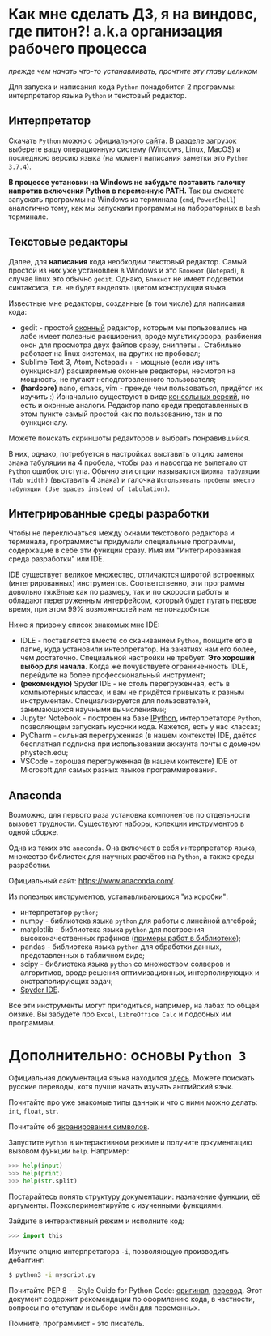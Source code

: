 # Как мне сделать ДЗ, я на виндовс, где питон?! a.k.a организация рабочего процесса
_прежде чем начать что-то устанавливать, прочтите эту главу целиком_

Для запуска и написания кода `Python` понадобится 2 программы: интерпретатор языка `Python` и текстовый редактор.

## Интерпретатор
Скачать `Python` можно с [официального сайта](https://www.python.org/).
В разделе загрузок выберете вашу операционную систему (Windows, Linux, MacOS) и последнюю версию языка (на момент написания заметки это `Python 3.7.4`).

__В процессе установки на Windows не забудьте поставить галочку напротив включения Python в переменную PATH.__
Так вы сможете запускать программы на Windows из терминала (`cmd`, `PowerShell`) аналогично тому, как мы запускали программы на лабораторных в `bash` терминале.

## Текстовые редакторы
Далее, для __написания__ кода необходим текстовый редактор.
Самый простой из них уже установлен в Windows и это `Блокнот` (`Notepad`), в случае linux это обычно `gedit`.
Однако, `Блокнот` не имеет подсветки синтаксиса, т.е. не будет выделять цветом конструкции языка.

Известные мне редакторы, созданные (в том числе) для написания кода:
- gedit - простой [оконный](https://ru.wikipedia.org/wiki/%D0%93%D1%80%D0%B0%D1%84%D0%B8%D1%87%D0%B5%D1%81%D0%BA%D0%B8%D0%B9_%D0%B8%D0%BD%D1%82%D0%B5%D1%80%D1%84%D0%B5%D0%B9%D1%81_%D0%BF%D0%BE%D0%BB%D1%8C%D0%B7%D0%BE%D0%B2%D0%B0%D1%82%D0%B5%D0%BB%D1%8F) редактор, которым мы пользовались на лабе имеет полезные расширения, вроде мультикурсора, разбиения окон для просмотра двух файлов сразу, сниппеты... Стабильно работает на linux системах, на других не пробовал;
- Sublime Text 3, Atom, Notepad++ - мощные (если изучить функционал) расширяемые оконные редакторы, несмотря на мощность, не пугают неподготовленного пользователя;
- __(hardcore)__ nano, emacs, vim - прежде чем пользоваться, придётся их изучить :) Изначально существуют в виде [консольных версий](https://ru.wikipedia.org/wiki/%D0%98%D0%BD%D1%82%D0%B5%D1%80%D1%84%D0%B5%D0%B9%D1%81_%D0%BA%D0%BE%D0%BC%D0%B0%D0%BD%D0%B4%D0%BD%D0%BE%D0%B9_%D1%81%D1%82%D1%80%D0%BE%D0%BA%D0%B8), но есть и оконные аналоги. Редактор nano среди представленных в этом пункте самый простой как по пользованию, так и по функционалу. 

Можете поискать скриншоты редакторов и выбрать понравившийся.

В них, однако, потребуется в настройках выставить опцию замены знака табуляции на 4 пробела, чтобы раз и навсегда не вылетало от `Python` ошибок отступа.
Обычно эти опции называются `Ширина табуляции (Tab width)` (выставить 4 знака) и галочка `Использовать пробелы вместо табуляции (Use spaces instead of tabulation)`.

## Интегрированные среды разработки
Чтобы не переключаться между окнами текстового редактора и терминала, программисты придумали специальные программы, содержащие в себе эти функции сразу.
Имя им "Интегрированная среда разработки" или IDE.

IDE существует великое множество, отличаются широтой встроенных (интегрированных) инструментов.
Соответственно, эти программы довольно тяжёлые как по размеру, так и по скорости работы и обладают перегруженным интерфейсом, который будет пугать первое время, при этом 99% возможностей нам не понадобятся.

Ниже я привожу список знакомых мне IDE:
- IDLE - поставляется вместе со скачиванием `Python`, поищите его в папке, куда установили интерпретатор. На занятиях нам его более, чем достаточно. Специальной настройки не требует. __Это хороший выбор для начала__. Когда же почувствуете ограниченность IDLE, перейдите на более профессиональный инструмент;
- __(рекомендую)__ Spyder IDE - не столь перегруженная, есть в компьютерных классах, и вам не придётся привыкать к разным инструментам. Специализируется для пользователей, занимающихся научными вычислениями;
- Jupyter Notebook - построен на базе [IPython](https://ru.wikipedia.org/wiki/IPython), интерпретаторе `Python`, позволяющем запускать кусочки кода. Кажется, есть у нас классах;
- PyCharm - сильная перегруженная (в нашем контексте) IDE, даётся бесплатная подписка при использовании аккаунта почты с доменом phystech.edu;
- VSCode - хорошая перегруженная (в нашем контексте) IDE от Microsoft для самых разных языков программирования.

## Anaconda
Возможно, для первого раза установка компонентов по отдельности вызовет трудности.
Существуют наборы, колекции инструментов в одной сборке.

Одна из таких это `anaconda`. Она включает в себя интерпретатор языка, множество библиотек для научных расчётов на `Python`, а также среды разработки.

Официальный сайт: https://www.anaconda.com/.

Из полезных инструментов, устанавливающихся "из коробки":
- интерпретатор `python`;
- numpy - библиотека языка `python` для работы с линейной алгеброй;
- matplotlib - библиотека языка `python` для построения высококачественных графиков ([примеры работ в библиотеке](https://matplotlib.org/gallery/index.html));
- pandas - библиотека языка `python` для обработки данных, представленных в табличном виде;
- scipy - библиотека языка `python` со множеством солверов и алгоритмов, вроде решения оптимизационных, интерполирующих и экстраполирующих задач;
- [Spyder IDE](https://www.spyder-ide.org/).

Все эти инструменты могут пригодиться, например, на лабах по общей физике.
Вы забудете про `Excel`, `LibreOffice Calc` и подобных им программам.

# Дополнительно: основы `Python 3`
Официальная документация языка находится [здесь](https://docs.python.org/3/).
Можете поискать русские переводы, хотя лучше начать изучать английский язык.

Почитайте про уже знакомые типы данных и что с ними можно делать: `int`, `float`, `str`.

Почитайте об [экранировании символов](https://pythonworld.ru/tipy-dannyx-v-python/stroki-literaly-strok.html).

Запустите `Python` в интерактивном режиме и получите документацию вызовом функции `help`.
Например:
```python
>>> help(input)
>>> help(print)
>>> help(str.split)
```

Постарайтесь понять структуру документации: назначение функции, её аргументы.
Поэкспериментируйте с изученными функциями.

Зайдите в интерактивный режим и исполните код:
```python
>>> import this
```

Изучите опцию интерпретатора `-i`, позволяющую производить дебаггинг:
```bash
$ python3 -i myscript.py
```

Почитайте PEP 8 -- Style Guide for Python Code: [оригинал](https://www.python.org/dev/peps/pep-0008/), [перевод](https://pep8.ru/doc/pep8/).
Этот документ содержит рекомендации по оформлению кода, в частности, вопросы по отступам и выборе имён для переменных.

Помните, программист - это писатель.
